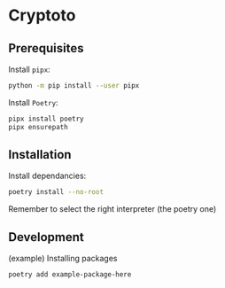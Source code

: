 # Cryptoto

## Prerequisites

Install `pipx`:
```bash
python -m pip install --user pipx
```

Install `Poetry`:
```bash
pipx install poetry
pipx ensurepath
```

## Installation

Install dependancies:
```bash
poetry install --no-root
```

Remember to select the right interpreter (the poetry one)

## Development

(example) Installing packages
```bash
poetry add example-package-here
```

